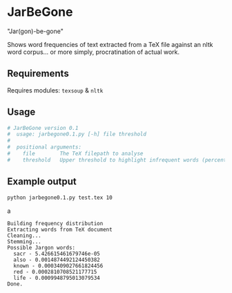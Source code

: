 # JarBeGone
"Jar(gon)-be-gone"

Shows word frequencies of text extracted from a TeX file against an nltk word corpus... or more simply, procratination of actual work.

## Requirements
Requires modules: `texsoup` & `nltk`

## Usage
```bash
# JarBeGone version 0.1
#  usage: jarbegone0.1.py [-h] file threshold
#
#  positional arguments:
#    file        The TeX filepath to analyse
#    threshold   Upper threshold to highlight infrequent words (percentage)), default=10
```

## Example output
```bash
python jarbegone0.1.py test.tex 10
```
a
```
Building frequency distribution
Extracting words from TeX document
Cleaning...
Stemming...
Possible Jargon words:
  sacr - 5.426615461679746e-05
  also - 0.0014874492124450382
  known - 0.0003409027661824456
  red - 0.0002810708521177715
  life - 0.0009948795013079534
Done.
```
